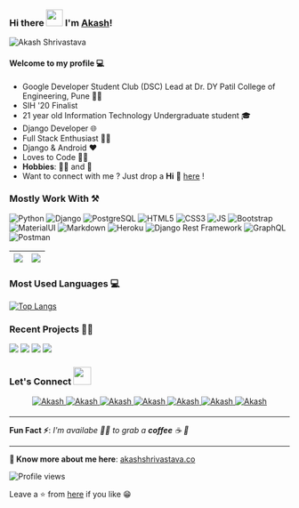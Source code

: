 ### Hi there <img src="https://raw.githubusercontent.com/MartinHeinz/MartinHeinz/master/wave.gif" width="30px"> I'm [Akash](https://akash1362000.github.io/)!

![Akash Shrivastava](https://i.imgur.com/0cqmL7P.png)

#### Welcome to my profile 💻

* Google Developer Student Club (DSC) Lead at Dr. DY Patil College of Engineering, Pune 👨‍💻
* SIH '20 Finalist 
* 21 year old Information Technology Undergraduate student 🎓
* Django Developer 🌐
* Full Stack Enthusiast  👨‍💻
* Django & Android ❤
* Loves to Code 👨‍💻
* **Hobbies**: 🚴‍♂️ and 📸 
* Want to connect with me ? Just drop a **Hi** 👋 [here](https://www.linkedin.com/in/akash136/) ! 

### Mostly Work With ⚒

![Python](https://img.shields.io/badge/Python-FFD43B?style=for-the-badge&logo=python&logoColor=darkgreen)
![Django](https://img.shields.io/badge/-django-darkgreen?style=for-the-badge&logo=django&logoColor=white)
![PostgreSQL](https://img.shields.io/badge/PostgreSQL-316192?style=for-the-badge&logo=postgresql&logoColor=white)
![HTML5](https://img.shields.io/badge/HTML5-E34F26?style=for-the-badge&logo=html5&logoColor=white)
![CSS3](https://img.shields.io/badge/CSS3-1572B6?style=for-the-badge&logo=css3&logoColor=white)
![JS](https://img.shields.io/badge/JavaScript-F7DF1E?style=for-the-badge&logo=javascript&logoColor=black)
![Bootstrap](https://img.shields.io/badge/Bootstrap-563D7C?style=for-the-badge&logo=bootstrap&logoColor=white)
![MaterialUI](https://img.shields.io/badge/Material--UI-0081CB?style=for-the-badge&logo=material-ui&logoColor=white)
![Markdown](https://img.shields.io/badge/Markdown-000000?style=for-the-badge&logo=markdown&logoColor=white)
![Heroku](https://img.shields.io/badge/Heroku-430098?style=for-the-badge&logo=heroku&logoColor=white)
![Django Rest Framework](https://img.shields.io/badge/DJANGO-REST-ff1709?style=for-the-badge&logo=django&logoColor=white&color=ff1709&labelColor=darkgreen)
![GraphQL](https://img.shields.io/badge/GraphQl-E10098?style=for-the-badge&logo=graphql&logoColor=white)
![Postman](https://img.shields.io/badge/Postman-FF6C37?style=for-the-badge&logo=Postman&logoColor=white)

|<img src="https://github-readme-stats.vercel.app/api?username=Akash1362000&&show_icons=true&count_private=true&include_all_commits=true"/>|<img src="https://github-readme-streak-stats.herokuapp.com/?user=Akash1362000"/>|
|---|---|

### Most Used Languages 💻

[![Top Langs](https://github-readme-stats.vercel.app/api/top-langs/?username=Akash1362000&layout=compact&theme=midnight-purple)](https://github.com/Akash1362000)


### Recent Projects 👨‍💻

<img src="https://github-readme-stats.vercel.app/api/pin/?username=Akash1362000&repo=Django_Student_Management_System&show_icons=true&theme=monokai"> <img src="https://github-readme-stats.vercel.app/api/pin/?username=Praful932&repo=EverythingEV&show_icons=true&theme=jolly"> <img src="https://github-readme-stats.vercel.app/api/pin/?username=Akash1362000&repo=News-Web-App&show_icons=true&theme=great-gatsby"> <img src="https://github-readme-stats.vercel.app/api/pin/?username=Akash1362000&repo=Ghost-Filter&show_icons=true&theme=great-gatsby">


### Let's Connect <img src="https://raw.githubusercontent.com/ShahriarShafin/ShahriarShafin/main/Assets/handshake.gif" height="32px">

<div align="center">
 <a href="https://www.linkedin.com/in/akash136/" target="_blank">
<img src=https://img.shields.io/badge/linkedin-%231E77B5.svg?&style=for-the-badge&logo=linkedin&logoColor=white alt=Akash Shrivastava linkedin style="margin-bottom: 5px;" />
</a>
  
 <a href="https://github.com/Akash1362000" target="_blank">
<img src=https://img.shields.io/badge/GitHub-100000?style=for-the-badge&logo=github&logoColor=white alt=Akash Shrivastava GitHub style="margin-bottom: 5px;" />
</a>
  
 <a href="https://twitter.com/shrivastava136" target="_blank">
<img src=https://img.shields.io/badge/twitter-%2300acee.svg?&style=for-the-badge&logo=twitter&logoColor=white alt=Akash Shrivastava twitter style="margin-bottom: 5px;" />
</a>

<a href="mailto:akash.shrivastava136@gmail.com" target="_blank">
<img src=https://img.shields.io/badge/Gmail-D14836?style=for-the-badge&logo=gmail&logoColor=white" alt=Akash Shrivastava gmail style="margin-bottom: 5px;" />
</a>

<a href="https://www.instagram.com/akash_shrivastava_136/" target="_blank">
<img src=https://img.shields.io/badge/Instagram-E4405F?style=for-the-badge&logo=instagram&logoColor=white alt=Akash Shrivastava Instagram style="margin-bottom: 5px;" />
</a>
                                                                                                                                                 
<a href="https://www.facebook.com/akash.shrivastava.3114" target="_blank">
<img src=https://img.shields.io/badge/Facebook-1877F2?style=for-the-badge&logo=facebook&logoColor=white alt=Akash Shrivastava Facebook style="margin-bottom: 5px;" />
</a>  

<a href="https://www.youtube.com/channel/UCWCMtMqx9s-CzkF1BcjLuEw" target="_blank">
<img src=https://img.shields.io/badge/YouTube-FF0000?style=for-the-badge&logo=youtube&logoColor=white alt=Akash Shrivastava YouTube style="margin-bottom: 5px;" />
</a>  
</div>  

---

**Fun Fact ⚡**: _I'm availabe 🙋‍♂️ to grab a **coffee** ☕ 🙊_

---

**🔗 Know more about me here**: [akashshrivastava.co](https://akashshrivastava.co/)

![Profile views](https://gpvc.arturio.dev/Akash1362000)

Leave a ⭐ from [here](https://github.com/Akash1362000/Akash1362000) if you like 😁
